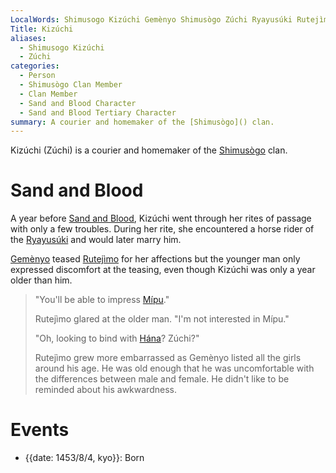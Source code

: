 ```yaml
---
LocalWords: Shimusogo Kizúchi Gemènyo Shimusògo Zúchi Ryayusúki Rutejìmo Mípu Hána kyo
Title: Kizúchi
aliases:
  - Shimusogo Kizúchi
  - Zúchi
categories:
  - Person
  - Shimusògo Clan Member
  - Clan Member
  - Sand and Blood Character
  - Sand and Blood Tertiary Character
summary: A courier and homemaker of the [Shimusògo]() clan.
---
```


Kizúchi (Zúchi) is a courier and homemaker of the [Shimusògo]() clan.

# Sand and Blood

A year before [Sand and Blood](), Kizúchi went through her rites of passage with only a few troubles. During her rite, she encountered a horse rider of the [Ryayusúki]() and would later marry him.

[Gemènyo]() teased [Rutejìmo]() for her affections but the younger man only expressed discomfort at the teasing, even though Kizúchi was only a year older than him.

> "You'll be able to impress [Mípu]()."
>
> Rutejìmo glared at the older man. "I'm not interested in Mípu."
>
> "Oh, looking to bind with [Hána]()? Zúchi?"
>
> Rutejìmo grew more embarrassed as Gemènyo listed all the girls around his age. He was old enough that he was uncomfortable with the differences between male and female. He didn't like to be reminded about his awkwardness.

# Events

* {{date: 1453/8/4, kyo}}: Born
